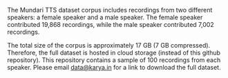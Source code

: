 The Mundari TTS dataset corpus includes recordings from two different speakers: a female speaker and a male speaker. The female speaker contributed 19,868 recordings, while the male speaker contributed 7,002 recordings.

The total size of the corpus is approximately 17 GB (7 GB compressed). Therefore, the full dataset is hosted in cloud storage (instead of this github repository). This repository contains a sample of 100 recordings from each speaker. Please email data@karya.in for a link to download the full dataset.